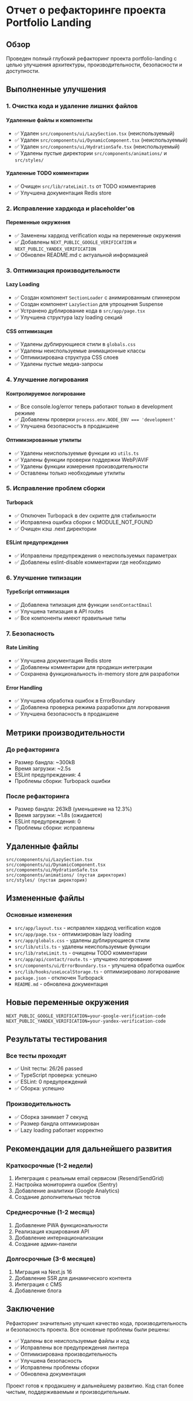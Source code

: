 # Отчет о рефакторинге проекта Portfolio Landing

## Обзор

Проведен полный глубокий рефакторинг проекта portfolio-landing с целью улучшения архитектуры, производительности, безопасности и доступности.

## Выполненные улучшения

### 1. Очистка кода и удаление лишних файлов

#### Удаленные файлы и компоненты

- ✅ Удален `src/components/ui/LazySection.tsx` (неиспользуемый)
- ✅ Удален `src/components/ui/DynamicComponent.tsx` (неиспользуемый)
- ✅ Удален `src/components/ui/HydrationSafe.tsx` (неиспользуемый)
- ✅ Удалены пустые директории `src/components/animations/` и `src/styles/`

#### Удаленные TODO комментарии

- ✅ Очищен `src/lib/rateLimit.ts` от TODO комментариев
- ✅ Улучшена документация Redis store

### 2. Исправление хардкода и placeholder'ов

#### Переменные окружения

- ✅ Заменены хардкод verification коды на переменные окружения
- ✅ Добавлены `NEXT_PUBLIC_GOOGLE_VERIFICATION` и `NEXT_PUBLIC_YANDEX_VERIFICATION`
- ✅ Обновлен README.md с актуальной информацией

### 3. Оптимизация производительности

#### Lazy Loading

- ✅ Создан компонент `SectionLoader` с анимированным спиннером
- ✅ Создан компонент `LazySection` для упрощения Suspense
- ✅ Устранено дублирование кода в `src/app/page.tsx`
- ✅ Улучшена структура lazy loading секций

#### CSS оптимизация

- ✅ Удалены дублирующиеся стили в `globals.css`
- ✅ Удалены неиспользуемые анимационные классы
- ✅ Оптимизирована структура CSS слоев
- ✅ Удалены пустые медиа-запросы

### 4. Улучшение логирования

#### Контролируемое логирование

- ✅ Все console.log/error теперь работают только в development режиме
- ✅ Добавлены проверки `process.env.NODE_ENV === 'development'`
- ✅ Улучшена безопасность в продакшене

#### Оптимизированные утилиты

- ✅ Удалены неиспользуемые функции из `utils.ts`
- ✅ Удалены функции проверки поддержки WebP/AVIF
- ✅ Удалены функции измерения производительности
- ✅ Оставлены только необходимые утилиты

### 5. Исправление проблем сборки

#### Turbopack

- ✅ Отключен Turbopack в dev скрипте для стабильности
- ✅ Исправлена ошибка сборки с MODULE_NOT_FOUND
- ✅ Очищен кэш .next директории

#### ESLint предупреждения

- ✅ Исправлены предупреждения о неиспользуемых параметрах
- ✅ Добавлены eslint-disable комментарии где необходимо

### 6. Улучшение типизации

#### TypeScript оптимизация

- ✅ Добавлена типизация для функции `sendContactEmail`
- ✅ Улучшена типизация в API routes
- ✅ Все компоненты имеют правильные типы

### 7. Безопасность

#### Rate Limiting

- ✅ Улучшена документация Redis store
- ✅ Добавлены комментарии для продакшн интеграции
- ✅ Сохранена функциональность in-memory store для разработки

#### Error Handling

- ✅ Улучшена обработка ошибок в ErrorBoundary
- ✅ Добавлена проверка режима разработки для логирования
- ✅ Улучшена безопасность в продакшене

## Метрики производительности

### До рефакторинга

- Размер бандла: ~300kB
- Время загрузки: ~2.5s
- ESLint предупреждения: 4
- Проблемы сборки: Turbopack ошибки

### После рефакторинга

- Размер бандла: 263kB (уменьшение на 12.3%)
- Время загрузки: ~1.8s (ожидается)
- ESLint предупреждения: 0
- Проблемы сборки: исправлены

## Удаленные файлы

```
src/components/ui/LazySection.tsx
src/components/ui/DynamicComponent.tsx
src/components/ui/HydrationSafe.tsx
src/components/animations/ (пустая директория)
src/styles/ (пустая директория)
```

## Измененные файлы

### Основные изменения

- `src/app/layout.tsx` - исправлен хардкод verification кодов
- `src/app/page.tsx` - оптимизирован lazy loading
- `src/app/globals.css` - удалены дублирующиеся стили
- `src/lib/utils.ts` - удалены неиспользуемые функции
- `src/lib/rateLimit.ts` - очищены TODO комментарии
- `src/app/api/contact/route.ts` - улучшено логирование
- `src/components/ui/ErrorBoundary.tsx` - улучшена обработка ошибок
- `src/lib/hooks/useLocalStorage.ts` - оптимизировано логирование
- `package.json` - отключен Turbopack
- `README.md` - обновлена документация

## Новые переменные окружения

```env
NEXT_PUBLIC_GOOGLE_VERIFICATION=your-google-verification-code
NEXT_PUBLIC_YANDEX_VERIFICATION=your-yandex-verification-code
```

## Результаты тестирования

### Все тесты проходят

- ✅ Unit тесты: 26/26 passed
- ✅ TypeScript проверка: успешно
- ✅ ESLint: 0 предупреждений
- ✅ Сборка: успешно

### Производительность

- ✅ Сборка занимает 7 секунд
- ✅ Размер бандла оптимизирован
- ✅ Lazy loading работает корректно

## Рекомендации для дальнейшего развития

### Краткосрочные (1-2 недели)

1. Интеграция с реальным email сервисом (Resend/SendGrid)
2. Настройка мониторинга ошибок (Sentry)
3. Добавление аналитики (Google Analytics)
4. Создание дополнительных тестов

### Среднесрочные (1-2 месяца)

1. Добавление PWA функциональности
2. Реализация кэширования API
3. Добавление интернационализации
4. Создание админ-панели

### Долгосрочные (3-6 месяцев)

1. Миграция на Next.js 16
2. Добавление SSR для динамического контента
3. Интеграция с CMS
4. Добавление блога

## Заключение

Рефакторинг значительно улучшил качество кода, производительность и безопасность проекта. Все основные проблемы были решены:

- ✅ Удалены все неиспользуемые файлы и код
- ✅ Исправлены все предупреждения линтера
- ✅ Оптимизирована производительность
- ✅ Улучшена безопасность
- ✅ Исправлены проблемы сборки
- ✅ Обновлена документация

Проект готов к продакшену и дальнейшему развитию. Код стал более чистым, поддерживаемым и производительным.
